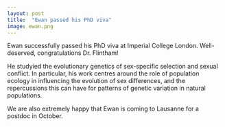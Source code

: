 ```yaml
---
layout: post
title:  "Ewan passed his PhD viva"
image: ewan.png
---
```


Ewan successfully passed his PhD viva at Imperial College London. Well-deserved, congratulations Dr. Flintham! 

He studyied the evolutionary genetics of sex-specific selection and sexual conflict. In particular, his work centres around the role of population ecology in influencing the evolution of sex differences, and the repercussions this can have for patterns of genetic variation in natural populations.

We are also extremely happy that Ewan is coming to Lausanne for a postdoc in October. 


